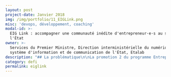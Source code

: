 ```yaml
---
layout: post
project-date: Janvier 2018
img: /img/portfolio/11_EIGLink.png
misc: 'devops, développement, coaching'
modal-id: >-
  EIG Link : accompagner une communauté inédite d'entrepreneur·e·s au sein de
  l'État
owner: >-
  Services du Premier Ministre, Direction interministérielle du numérique et du
  système d'information et de communication de l'État, Etalab
description: "## La problématique\n\nLa promotion 2 du programme Entrepreneur d’intérêt général\nréunit des innovateur•trice•s aux compétences et connaissances diverses. Nombre\nd’entre elles/eux font leurs premiers pas dans l’administration, et découvrent\nun monde aux contraintes techniques et juridiques particulières.\n\nLe programme Entrepreneur d’intérêt général est piloté par\nEtalab au sein de la Direction interministérielle du système d’information et\nde communication de l’État (DINSIC). Celle-ci dispose de ressources pour accompagner les\nentrepreneur•e•s d’intérêt général dans la réalisation de leurs\ndéfis\_au sein de leur administration d’accueil : méthodes de développement\net d’analyse de données, standards d’hébergement, licences spécifiques…\n\nIl s’agit pour l’équipe d’Etalab d’offrir le meilleur soutien\npossible à cette équipe passionnée et hétérogène, notamment d’un point de vue\ntechnique et méthodologique, afin de permettre aux EIG de résoudre au mieux les\ndéfis qui leur ont été lancés et de livrer des solutions pérennes.\n\n## Le défi : proposer un accompagnement technique et méthodologique des défis de la promotion EIG2\n\nUn•e\nEntrepreneur•e d’Intérêt Général sera intégré•e à l’équipe\n«\_EIG\_» d’Etalab afin d’accompagner la promotion EIG2 dans la\nréalisation de leurs défis. Elle ou il apportera son soutien à plusieurs\nniveaux, notamment\_:\n\n* Choix\n  des solutions techniques à envisager\n* Méthodologie\_: méthodes de travail agile, suivi du calendrier, aide à la pérenissation des\n  projets\n* Accompagnement\n  sur les ressources à mobiliser (données, hébergement, SI, etc.)\n\nL’EIG sera\nprésent•e aux côtés de la promotion à toutes les étapes de la réalisation des défis,\net apportera son soutien lors des moments charnières\_: établissement de la\nfeuille de route technique initiale, réorientations éventuelles, pérennisation\ndes solutions mises en place, dans une logique open source (notamment à travers\nla documentation des défis).\n\nElle ou il\njouera également un rôle important dans la cohésion de la promotion, en\nencourageant le partage de bonnes pratiques inter-projets.\n\n## 1 entrepreneur•e recherché•e\n\nCompétences recherchées : **DÉVELOPPEMENT(profil senior), DEVOPS** : Expérience dans la conception et la mise en place de\nprojets numériques et le pilotage de projets en mode agile. Connaissance\napprofondie de JavaScript, Python ou Ruby.\_\nPassionné•e par l’État, avec le sens de la pédagogie.\n\n*Des notions\ndans d’autres langages de développement et en analyse de données, ainsi qu’une\nbonne connaissance du service public,\nseraient grandement appréciées*."
category: defi
permalink: eiglink
---
```














